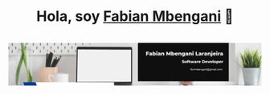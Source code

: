 <div align="center">
<h1 align="center">Hola, soy <a href="https://aristi.dev](https://www.linkedin.com/in/fabianmbengani">Fabian Mbengani</a> 👋</h1>
</div>
</br>
<img src="https://raw.githubusercontent.com/FabianMBL/FabianMBL/master/assets/banner.png">
<!--
**FabianMBL/FabianMBL** is a ✨ _special_ ✨ repository because its `README.md` (this file) appears on your GitHub profile.

Here are some ideas to get you started:

- 🔭 I’m currently working on ...
- 🌱 I’m currently learning ...
- 👯 I’m looking to collaborate on ...
- 🤔 I’m looking for help with ...
- 💬 Ask me about ...
- 📫 How to reach me: ...
- 😄 Pronouns: ...
- ⚡ Fun fact: ...
-->
